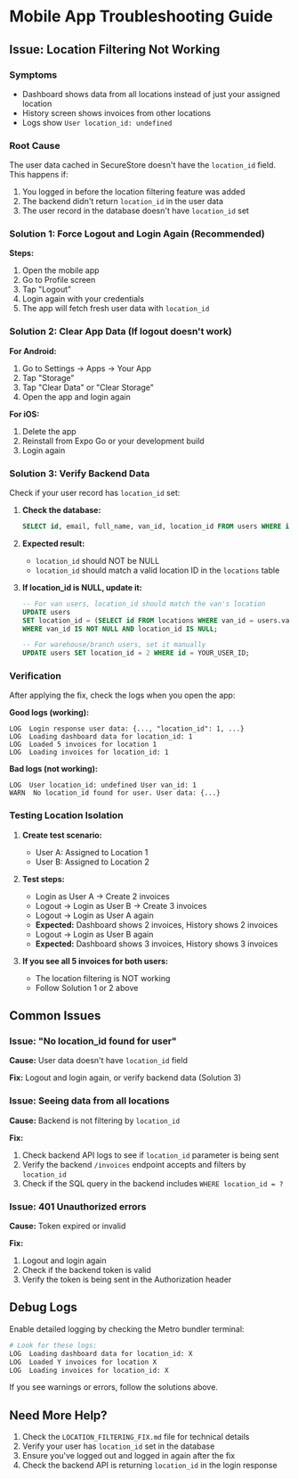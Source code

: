 # Mobile App Troubleshooting Guide

## Issue: Location Filtering Not Working

### Symptoms
- Dashboard shows data from all locations instead of just your assigned location
- History screen shows invoices from other locations
- Logs show `User location_id: undefined`

### Root Cause
The user data cached in SecureStore doesn't have the `location_id` field. This happens if:
1. You logged in before the location filtering feature was added
2. The backend didn't return `location_id` in the user data
3. The user record in the database doesn't have `location_id` set

### Solution 1: Force Logout and Login Again (Recommended)

**Steps:**
1. Open the mobile app
2. Go to Profile screen
3. Tap "Logout"
4. Login again with your credentials
5. The app will fetch fresh user data with `location_id`

### Solution 2: Clear App Data (If logout doesn't work)

**For Android:**
1. Go to Settings → Apps → Your App
2. Tap "Storage"
3. Tap "Clear Data" or "Clear Storage"
4. Open the app and login again

**For iOS:**
1. Delete the app
2. Reinstall from Expo Go or your development build
3. Login again

### Solution 3: Verify Backend Data

Check if your user record has `location_id` set:

1. **Check the database:**
   ```sql
   SELECT id, email, full_name, van_id, location_id FROM users WHERE id = YOUR_USER_ID;
   ```

2. **Expected result:**
   - `location_id` should NOT be NULL
   - `location_id` should match a valid location ID in the `locations` table

3. **If location_id is NULL, update it:**
   ```sql
   -- For van users, location_id should match the van's location
   UPDATE users 
   SET location_id = (SELECT id FROM locations WHERE van_id = users.van_id AND type = 'van')
   WHERE van_id IS NOT NULL AND location_id IS NULL;
   
   -- For warehouse/branch users, set it manually
   UPDATE users SET location_id = 2 WHERE id = YOUR_USER_ID;
   ```

### Verification

After applying the fix, check the logs when you open the app:

**Good logs (working):**
```
LOG  Login response user data: {..., "location_id": 1, ...}
LOG  Loading dashboard data for location_id: 1
LOG  Loaded 5 invoices for location 1
LOG  Loading invoices for location_id: 1
```

**Bad logs (not working):**
```
LOG  User location_id: undefined User van_id: 1
WARN  No location_id found for user. User data: {...}
```

### Testing Location Isolation

1. **Create test scenario:**
   - User A: Assigned to Location 1
   - User B: Assigned to Location 2

2. **Test steps:**
   - Login as User A → Create 2 invoices
   - Logout → Login as User B → Create 3 invoices
   - Logout → Login as User A again
   - **Expected:** Dashboard shows 2 invoices, History shows 2 invoices
   - Logout → Login as User B again
   - **Expected:** Dashboard shows 3 invoices, History shows 3 invoices

3. **If you see all 5 invoices for both users:**
   - The location filtering is NOT working
   - Follow Solution 1 or 2 above

## Common Issues

### Issue: "No location_id found for user"

**Cause:** User data doesn't have `location_id` field

**Fix:** Logout and login again, or verify backend data (Solution 3)

### Issue: Seeing data from all locations

**Cause:** Backend is not filtering by `location_id`

**Fix:** 
1. Check backend API logs to see if `location_id` parameter is being sent
2. Verify the backend `/invoices` endpoint accepts and filters by `location_id`
3. Check if the SQL query in the backend includes `WHERE location_id = ?`

### Issue: 401 Unauthorized errors

**Cause:** Token expired or invalid

**Fix:**
1. Logout and login again
2. Check if the backend token is valid
3. Verify the token is being sent in the Authorization header

## Debug Logs

Enable detailed logging by checking the Metro bundler terminal:

```bash
# Look for these logs:
LOG  Loading dashboard data for location_id: X
LOG  Loaded Y invoices for location X
LOG  Loading invoices for location_id: X
```

If you see warnings or errors, follow the solutions above.

## Need More Help?

1. Check the `LOCATION_FILTERING_FIX.md` file for technical details
2. Verify your user has `location_id` set in the database
3. Ensure you've logged out and logged in again after the fix
4. Check the backend API is returning `location_id` in the login response
